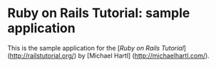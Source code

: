 # Ruby on Rails Tutorial:  sample application

This is the sample application for
the [*Ruby on Rails Tutorial*] (http://railstutorial.org/)
by [Michael Hartl] (http://michaelhartl.com/).

